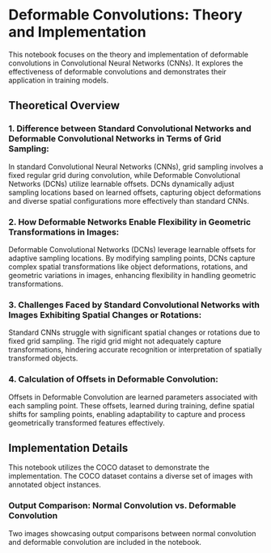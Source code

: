 # Deformable Convolutions: Theory and Implementation

This notebook focuses on the theory and implementation of deformable convolutions in Convolutional Neural Networks (CNNs). It explores the effectiveness of deformable convolutions and demonstrates their application in training models.

## Theoretical Overview

### 1. Difference between Standard Convolutional Networks and Deformable Convolutional Networks in Terms of Grid Sampling:

In standard Convolutional Neural Networks (CNNs), grid sampling involves a fixed regular grid during convolution, while Deformable Convolutional Networks (DCNs) utilize learnable offsets. DCNs dynamically adjust sampling locations based on learned offsets, capturing object deformations and diverse spatial configurations more effectively than standard CNNs.

### 2. How Deformable Networks Enable Flexibility in Geometric Transformations in Images:

Deformable Convolutional Networks (DCNs) leverage learnable offsets for adaptive sampling locations. By modifying sampling points, DCNs capture complex spatial transformations like object deformations, rotations, and geometric variations in images, enhancing flexibility in handling geometric transformations.

### 3. Challenges Faced by Standard Convolutional Networks with Images Exhibiting Spatial Changes or Rotations:

Standard CNNs struggle with significant spatial changes or rotations due to fixed grid sampling. The rigid grid might not adequately capture transformations, hindering accurate recognition or interpretation of spatially transformed objects.

### 4. Calculation of Offsets in Deformable Convolution:

Offsets in Deformable Convolution are learned parameters associated with each sampling point. These offsets, learned during training, define spatial shifts for sampling points, enabling adaptability to capture and process geometrically transformed features effectively.

## Implementation Details

This notebook utilizes the COCO dataset to demonstrate the implementation. The COCO dataset contains a diverse set of images with annotated object instances.

### Output Comparison: Normal Convolution vs. Deformable Convolution

Two images showcasing output comparisons between normal convolution and deformable convolution are included in the notebook.

